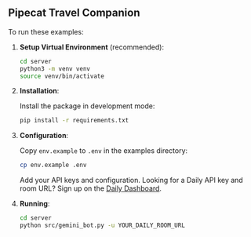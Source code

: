 ## Pipecat Travel Companion

To run these examples:

1. **Setup Virtual Environment** (recommended):

   ```bash
   cd server
   python3 -m venv venv
   source venv/bin/activate
   ```

2. **Installation**:

   Install the package in development mode:

   ```bash
   pip install -r requirements.txt
   ```
   
3. **Configuration**:

   Copy `env.example` to `.env` in the examples directory:

   ```bash
   cp env.example .env
   ```

   Add your API keys and configuration. Looking for a Daily API key and room URL? Sign up on the [Daily Dashboard](https://dashboard.daily.co).

4. **Running**:
   ```bash
   cd server
   python src/gemini_bot.py -u YOUR_DAILY_ROOM_URL
   ```
